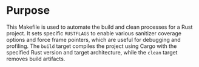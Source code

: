 # Purpose
This Makefile is used to automate the build and clean processes for a Rust project. It sets specific `RUSTFLAGS` to enable various sanitizer coverage options and force frame pointers, which are useful for debugging and profiling. The `build` target compiles the project using Cargo with the specified Rust version and target architecture, while the `clean` target removes build artifacts.
